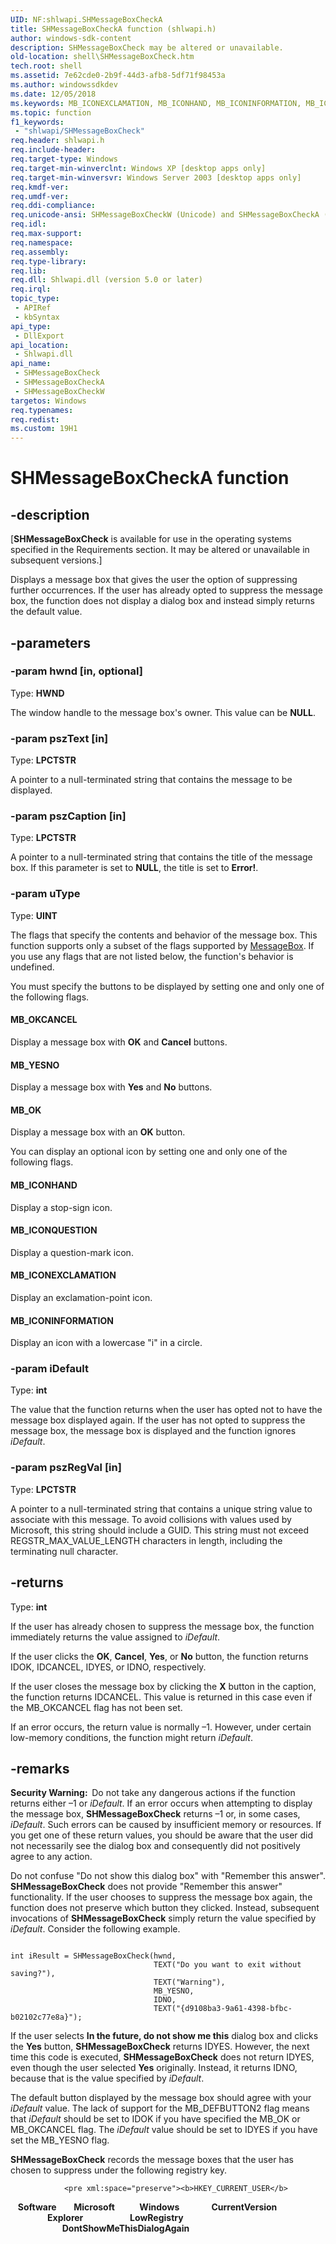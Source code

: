 ```yaml
---
UID: NF:shlwapi.SHMessageBoxCheckA
title: SHMessageBoxCheckA function (shlwapi.h)
author: windows-sdk-content
description: SHMessageBoxCheck may be altered or unavailable.
old-location: shell\SHMessageBoxCheck.htm
tech.root: shell
ms.assetid: 7e62cde0-2b9f-44d3-afb8-5df71f98453a
ms.author: windowssdkdev
ms.date: 12/05/2018
ms.keywords: MB_ICONEXCLAMATION, MB_ICONHAND, MB_ICONINFORMATION, MB_ICONQUESTION, MB_OK, MB_OKCANCEL, MB_YESNO, SHMessageBoxCheck, SHMessageBoxCheck function [Windows Shell], SHMessageBoxCheckA, SHMessageBoxCheckW, _win32_SHMessageBoxCheck, shell.SHMessageBoxCheck, shlwapi/SHMessageBoxCheck, shlwapi/SHMessageBoxCheckA, shlwapi/SHMessageBoxCheckW
ms.topic: function
f1_keywords: 
 - "shlwapi/SHMessageBoxCheck"
req.header: shlwapi.h
req.include-header: 
req.target-type: Windows
req.target-min-winverclnt: Windows XP [desktop apps only]
req.target-min-winversvr: Windows Server 2003 [desktop apps only]
req.kmdf-ver: 
req.umdf-ver: 
req.ddi-compliance: 
req.unicode-ansi: SHMessageBoxCheckW (Unicode) and SHMessageBoxCheckA (ANSI)
req.idl: 
req.max-support: 
req.namespace: 
req.assembly: 
req.type-library: 
req.lib: 
req.dll: Shlwapi.dll (version 5.0 or later)
req.irql: 
topic_type:
 - APIRef
 - kbSyntax
api_type:
 - DllExport
api_location:
 - Shlwapi.dll
api_name:
 - SHMessageBoxCheck
 - SHMessageBoxCheckA
 - SHMessageBoxCheckW
targetos: Windows
req.typenames: 
req.redist: 
ms.custom: 19H1
---
```


# SHMessageBoxCheckA function


## -description


<p class="CCE_Message">[<b>SHMessageBoxCheck</b> is available for use in the operating systems specified in the Requirements section. It may be altered or unavailable in subsequent versions.]

Displays a message box that gives the user the option of suppressing further occurrences. If the user has already opted to suppress the message box, the function does not display a dialog box and instead simply returns the default value.


## -parameters




### -param hwnd [in, optional]

Type: <b>HWND</b>

The window handle to the message box's owner. This value can be <b>NULL</b>.


### -param pszText [in]

Type: <b>LPCTSTR</b>

A pointer to a null-terminated string that contains the message to be displayed.


### -param pszCaption [in]

Type: <b>LPCTSTR</b>

A pointer to a null-terminated string that contains the title of the message box. If this parameter is set to <b>NULL</b>, the title is set to <b>Error!</b>.


### -param uType

Type: <b>UINT</b>

The flags that specify the contents and behavior of the message box. This function supports only a subset of the flags supported by <a href="https://docs.microsoft.com/windows/desktop/api/winuser/nf-winuser-messagebox">MessageBox</a>. If you use any flags that are not listed below, the function's behavior is undefined.


You must specify the buttons to be displayed by setting one and only one of the following flags.





#### MB_OKCANCEL

Display a message box with <b>OK</b> and <b>Cancel</b> buttons.



#### MB_YESNO

Display a message box with <b>Yes</b> and <b>No</b> buttons.



#### MB_OK

Display a message box with an <b>OK</b> button.


You can display an optional icon by setting one and only one of the following flags.





#### MB_ICONHAND

Display a stop-sign icon.



#### MB_ICONQUESTION

Display a question-mark icon.



#### MB_ICONEXCLAMATION

Display an exclamation-point icon.



#### MB_ICONINFORMATION

Display an icon with a lowercase "i" in a circle.


### -param iDefault

Type: <b>int</b>

The value that the function returns when the user has opted not to have the message box displayed again. If the user has not opted to suppress the message box, the message box is displayed and the function ignores <i>iDefault</i>.


### -param pszRegVal [in]

Type: <b>LPCTSTR</b>

A pointer to a null-terminated string that contains a unique string value to associate with this message. To avoid collisions with values used by Microsoft, this string should include a GUID. This string must not exceed REGSTR_MAX_VALUE_LENGTH characters in length, including the terminating null character.


## -returns



Type: <b>int</b>

If the user has already chosen to suppress the message box, the function immediately returns the value assigned to <i>iDefault</i>.

If the user clicks the <b>OK</b>, <b>Cancel</b>, <b>Yes</b>, or <b>No</b> button, the function returns IDOK, IDCANCEL, IDYES, or IDNO, respectively.

If the user closes the message box by clicking the <b>X</b> button in the caption, the function returns IDCANCEL. This value is returned in this case even if the MB_OKCANCEL flag has not been set.

If an error occurs, the return value is normally –1. However, under certain low-memory conditions, the function might return <i>iDefault</i>.




## -remarks



<b>Security Warning:  </b>Do not take any dangerous actions if the function returns either –1 or <i>iDefault</i>. If an error occurs when attempting to display the message box, <b>SHMessageBoxCheck</b> returns –1 or, in some cases, <i>iDefault</i>. Such errors can be caused by insufficient memory or resources.  If you get one of these return values, you should be aware that the user did not necessarily see the dialog box and consequently did not positively agree to any action.

Do not confuse "Do not show this dialog box" with "Remember this answer". <b>SHMessageBoxCheck</b> does not provide "Remember this answer" functionality. If the user chooses to suppress the message box again, the function does not preserve which button they clicked. Instead, subsequent invocations of <b>SHMessageBoxCheck</b> simply return the value specified by <i>iDefault</i>. Consider the following example.
			
            	


```

int iResult = SHMessageBoxCheck(hwnd, 
                                TEXT("Do you want to exit without saving?"),
                                TEXT("Warning"), 
                                MB_YESNO, 
                                IDNO,
                                TEXT("{d9108ba3-9a61-4398-bfbc-b02102c77e8a}");
```


If the user selects <b>In the future, do not show me this</b> dialog box and clicks the <b>Yes</b> button, <b>SHMessageBoxCheck</b> returns IDYES. However, the next time this code is executed, <b>SHMessageBoxCheck</b> does not return IDYES, even though the user selected <b>Yes</b> originally. Instead, it returns IDNO, because that is the value specified by <i>iDefault</i>.

The default button displayed by the message box should agree with your <i>iDefault</i> value. The lack of support for the MB_DEFBUTTON2 flag means that <i>iDefault</i> should be set to IDOK if you have specified the MB_OK or MB_OKCANCEL flag. The <i>iDefault</i> value should be set to IDYES if you have set the MB_YESNO flag.

<b>SHMessageBoxCheck</b> records the message boxes that the user has chosen to suppress under the following registry key.
                
                <pre xml:space="preserve"><b>HKEY_CURRENT_USER</b>
   <b>Software</b>
      <b>Microsoft</b>
         <b>Windows</b>
            <b>CurrentVersion</b>
               <b>Explorer</b>
                  <b>LowRegistry</b>
                     <b>DontShowMeThisDialogAgain</b></pre>




